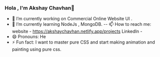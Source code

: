 ### Hola , I'm Akshay Chavhan👋




- 🔭 I’m currently working on Commercial Online Website UI . 
- 🌱 I’m currently learning NodeJs , MongoDB.
-- 📫 How to reach me: 
      website - https://akshaychavhan.netlify.app/projects
      LinkedIn - 
- 😄 Pronouns: He
- ⚡ Fun fact: I want to master pure CSS and start making animation and painting using pure css.

